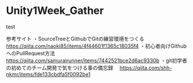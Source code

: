 # Unity1Week_Gather
test

参考サイト
・SourceTreeとGithubでGitの練習環境をつくる
　https://qiita.com/naoki85/items/4f44601f1365c18035f4
・初心者向けGithubへのPullRequest方法
　https://qiita.com/samurairunner/items/7442521bce2d6ac9330b
・git初学者の初めてのチーム開発で気をつける事の備忘録
　https://qiita.com/shh-nkmr/items/fde133cbdfa5f0092be1
